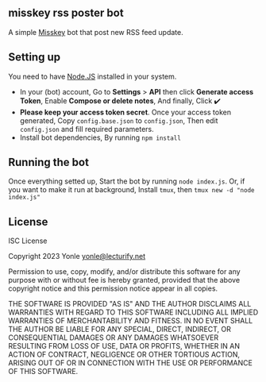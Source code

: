 ## misskey rss poster bot
A simple [Misskey](https://github.com/misskey-dev/misskey) bot that post new RSS feed update.

## Setting up
You need to have [Node.JS](https://nodejs.org) installed in your system.

- In your (bot) account, Go to **Settings** > **API** then click **Generate access Token**, Enable **Compose or delete notes**, And finally, Click ✔️
- **Please keep your access token secret**. Once your access token generated, Copy `config.base.json` to `config.json`, Then edit `config.json` and fill required parameters.
- Install bot dependencies, By running `npm install`

## Running the bot
Once everything setted up, Start the bot by running `node index.js`. Or, if you want to make it run at background, Install `tmux`, then `tmux new -d "node index.js"`

## License
ISC License

Copyright 2023 Yonle <yonle@lecturify.net>

Permission to use, copy, modify, and/or distribute this software for any purpose with or without fee is hereby granted, provided that the above copyright notice and this permission notice appear in all copies.

THE SOFTWARE IS PROVIDED "AS IS" AND THE AUTHOR DISCLAIMS ALL WARRANTIES WITH REGARD TO THIS SOFTWARE INCLUDING ALL IMPLIED WARRANTIES OF MERCHANTABILITY AND FITNESS. IN NO EVENT SHALL THE AUTHOR BE LIABLE FOR ANY SPECIAL, DIRECT, INDIRECT, OR CONSEQUENTIAL DAMAGES OR ANY DAMAGES WHATSOEVER RESULTING FROM LOSS OF USE, DATA OR PROFITS, WHETHER IN AN ACTION OF CONTRACT, NEGLIGENCE OR OTHER TORTIOUS ACTION, ARISING OUT OF OR IN CONNECTION WITH THE USE OR PERFORMANCE OF THIS SOFTWARE.
